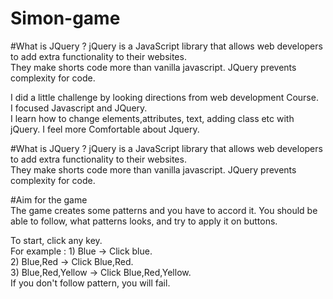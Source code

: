 # Simon-game

#What is JQuery ? 
jQuery is a JavaScript library that allows web developers to add extra functionality to their websites.   
They make shorts code more than vanilla javascript. JQuery prevents complexity for code.  

I did a little challenge by looking directions from web development Course.  
I focused Javascript and JQuery.  
I learn how to change elements,attributes, text, adding class etc with jQuery.
I feel more Comfortable about Jquery.  

#What is JQuery ? 
jQuery is a JavaScript library that allows web developers to add extra functionality to their websites.   
They make shorts code more than vanilla javascript. JQuery prevents complexity for code.  

#Aim for the game  
The game creates some patterns and you have to accord it. You should be able to follow, what patterns looks,
and try to apply it on buttons. 

To start, click any key.  
For example : 1) Blue -> Click blue.   
              2) Blue,Red -> Click Blue,Red.   
              3) Blue,Red,Yellow -> Click Blue,Red,Yellow.  
If you don't follow pattern, you will fail.  
